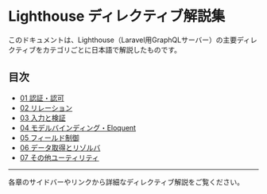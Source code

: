 # Lighthouse ディレクティブ解説集

このドキュメントは、Lighthouse（Laravel用GraphQLサーバー）の主要ディレクティブをカテゴリごとに日本語で解説したものです。

## 目次
- [01 認証・認可](01_auth_permission.md)
- [02 リレーション](02_relationships.md)
- [03 入力と検証](03_input_validation.md)
- [04 モデルバインディング・Eloquent](04_model_eloquent.md)
- [05 フィールド制御](05_field_control.md)
- [06 データ取得とリゾルバ](06_data_retrieval.md)
- [07 その他ユーティリティ](07_utilities.md)

---

各章のサイドバーやリンクから詳細なディレクティブ解説をご覧ください。 
